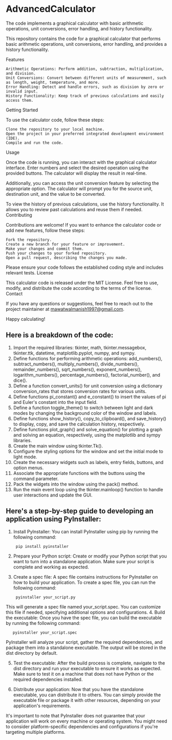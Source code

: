 # AdvancedCalculator
The code implements a graphical calculator with basic arithmetic operations, unit conversions, error handling, and history functionality.

This repository contains the code for a graphical calculator that performs basic arithmetic operations, unit conversions, error handling, and provides a history functionality.

Features

    Arithmetic Operations: Perform addition, subtraction, multiplication, and division.
    Unit Conversions: Convert between different units of measurement, such as length, weight, temperature, and more.
    Error Handling: Detect and handle errors, such as division by zero or invalid input.
    History Functionality: Keep track of previous calculations and easily access them.

Getting Started

To use the calculator code, follow these steps:

    Clone the repository to your local machine.
    Open the project in your preferred integrated development environment (IDE).
    Compile and run the code.

Usage

Once the code is running, you can interact with the graphical calculator interface. Enter numbers and select the desired operation using the provided buttons. The calculator will display the result in real-time.

Additionally, you can access the unit conversion feature by selecting the appropriate option. The calculator will prompt you for the source unit, destination unit, and the value to be converted.

To view the history of previous calculations, use the history functionality. It allows you to review past calculations and reuse them if needed.
Contributing

Contributions are welcome! If you want to enhance the calculator code or add new features, follow these steps:

    Fork the repository.
    Create a new branch for your feature or improvement.
    Make your changes and commit them.
    Push your changes to your forked repository.
    Open a pull request, describing the changes you made.

Please ensure your code follows the established coding style and includes relevant tests.
License

This calculator code is released under the MIT License. Feel free to use, modify, and distribute the code according to the terms of the license.
Contact

If you have any questions or suggestions, feel free to reach out to the project maintainer at mawatwalmanish1997@gmail.com.

Happy calculating!

## Here is a breakdown of the code:
1.	Import the required libraries: tkinter, math, tkinter.messagebox, tkinter.ttk, datetime, matplotlib.pyplot, numpy, and sympy.
2.	Define functions for performing arithmetic operations: add_numbers(), subtract_numbers(), multiply_numbers(), divide_numbers(), remainder_numbers(), sqrt_numbers(), exponent_numbers(), logarithm_numbers(), percentage_numbers(), factorial_number(), and dice().
3.	Define a function convert_units() for unit conversion using a dictionary conversion_rates that stores conversion rates for various units.
4.	Define functions pi_constant() and e_constant() to insert the values of pi and Euler's constant into the input field.
5.	Define a function toggle_theme() to switch between light and dark modes by changing the background color of the window and labels.
6.	Define functions show_history(), copy_to_clipboard(), and save_history() to display, copy, and save the calculation history, respectively.
7.	Define functions plot_graph() and solve_equation() for plotting a graph and solving an equation, respectively, using the matplotlib and sympy libraries.
8.	Create the main window using tkinter.Tk().
9.	Configure the styling options for the window and set the initial mode to light mode.
10.	Create the necessary widgets such as labels, entry fields, buttons, and option menus.
11.	Associate the appropriate functions with the buttons using the command parameter.
12.	Pack the widgets into the window using the pack() method.
13.	Run the main event loop using the tkinter.mainloop() function to handle user interactions and update the GUI.

## Here's a step-by-step guide to developing an application using PyInstaller:

1. Install PyInstaller: You can install PyInstaller using pip by running the following command:

        pip install pyinstaller
    
2. Prepare your Python script: Create or modify your Python script that you want to turn into a standalone application. Make sure your script is complete and working as expected.
3. Create a spec file: A spec file contains instructions for PyInstaller on how to build your application. To create a spec file, you can run the following command:

        pyinstaller your_script.py
    
This will generate a spec file named your_script.spec. You can customize this file if needed, specifying additional options and configurations.
4. Build the executable: Once you have the spec file, you can build the executable by running the following command:

       pyinstaller your_script.spec
    
PyInstaller will analyze your script, gather the required dependencies, and package them into a standalone executable. The output will be stored in the dist directory by default.

5. Test the executable: After the build process is complete, navigate to the dist directory and run your executable to ensure it works as expected. Make sure to test it on a machine that does not have Python or the required dependencies installed.

7. Distribute your application: Now that you have the standalone executable, you can distribute it to others. You can simply provide the executable file or package it with other resources, depending on your application's requirements.

It's important to note that PyInstaller does not guarantee that your application will work on every machine or operating system. You might need to consider platform-specific dependencies and configurations if you're targeting multiple platforms.
